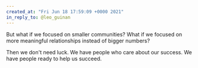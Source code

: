 ```yaml
---
created_at: "Fri Jun 18 17:59:09 +0000 2021"
in_reply_to: @leo_guinan
---
```


But what if we focused on smaller communities? What if we focused on more meaningful relationships instead of bigger numbers? 

Then we don't need luck. We have people who care about our success. We have people ready to help us succeed.